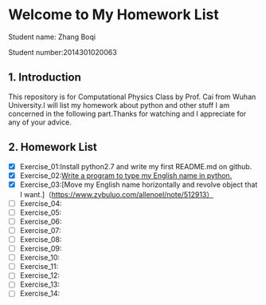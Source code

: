 # Welcome to My Homework List
Student name: Zhang Boqi

Student number:2014301020063

 

**1. Introduction**
---------------
This repository is for Computational Physics Class by Prof. Cai from Wuhan University.I will list my homework about python and other stuff I am concerned in the following part.Thanks for watching and I appreciate for any of your advice.

 

**2. Homework List**
----------------
- [x] Exercise_01:Install python2.7 and write my first README.md on github.
- [x] Exercise_02:[Write a program to type my English name in python.](https://www.zybuluo.com/allenoel/note/503309)
- [x] Exercise_03:[Move my English name horizontally and revolve object that I want.]（https://www.zybuluo.com/allenoel/note/512913）
- [ ] Exercise_04:
- [ ] Exercise_05:
- [ ] Exercise_06:
- [ ] Exercise_07:
- [ ] Exercise_08:
- [ ] Exercise_09:
- [ ] Exercise_10:
- [ ] Exercise_11:
- [ ] Exercise_12:
- [ ] Exercise_13:
- [ ] Exercise_14:
